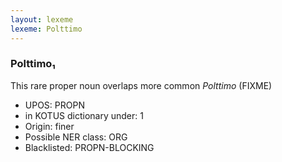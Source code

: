 ```yaml
---
layout: lexeme
lexeme: Polttimo
---
```


###  Polttimo₁

This rare proper noun overlaps more common *Polttimo* (FIXME)
* UPOS:  PROPN
* in KOTUS dictionary under:  1
* Origin:  finer
* Possible NER class:  ORG
* Blacklisted:  PROPN-BLOCKING

